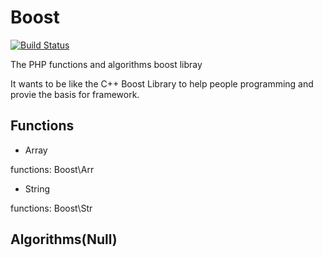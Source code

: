 Boost
=======
[![Build Status](https://travis-ci.org/panlatent/boost.svg)](https://travis-ci.org/panlatent/boost)

The PHP functions and algorithms boost libray

It wants to be like the C++ Boost Library to help people programming and provie the basis for framework.

## Functions

+ Array

 functions: Boost\Arr

+ String

 functions: Boost\Str

## Algorithms(Null)